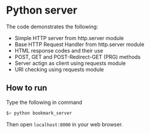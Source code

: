 # Python server

The code demonstrates the following:

* Simple HTTP server from http.server module
* Base HTTP Request Handler from http.server module
* HTML response codes and their use
* POST, GET and POST-Redirect-GET (PRG) methods
* Server actign as client using requests module
* URI checking using requests module


## How to run
Type the following in command

```bash
$> python bookmark_server
```

Then open `localhost:8000` in your web browser.
